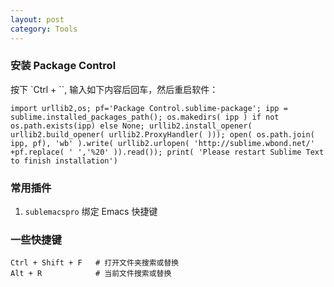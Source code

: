 ```yaml
---
layout: post
category: Tools
---
```


### 安装 Package Control
按下 `Ctrl + ``, 输入如下内容后回车，然后重启软件：

    import urllib2,os; pf='Package Control.sublime-package'; ipp = sublime.installed_packages_path(); os.makedirs( ipp ) if not os.path.exists(ipp) else None; urllib2.install_opener( urllib2.build_opener( urllib2.ProxyHandler( ))); open( os.path.join( ipp, pf), 'wb' ).write( urllib2.urlopen( 'http://sublime.wbond.net/' +pf.replace( ' ','%20' )).read()); print( 'Please restart Sublime Text to finish installation')

### 常用插件
   1. `sublemacspro` 绑定 Emacs 快捷键

### 一些快捷键

    
    Ctrl + Shift + F   # 打开文件夹搜索或替换
    Alt + R            # 当前文件搜索或替换
